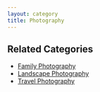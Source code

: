 ```yaml
---
layout: category
title: Photography
---
```


## Related Categories

- [Family Photography](/category/family-photography/)
- [Landscape Photography](/category/landscape-photography/)
- [Travel Photography](/category/travel-photography/)

